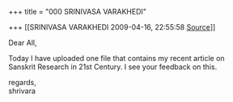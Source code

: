 +++
title = "000 SRINIVASA VARAKHEDI"

+++
[[SRINIVASA VARAKHEDI	2009-04-16, 22:55:58 [Source](https://groups.google.com/g/bvparishat/c/jVyyAVklGBE)]]



Dear All,  
  
Today I have uploaded one file that contains my recent article on  
Sanskrit Research in 21st Century. I see your feedback on this.  
  
regards,  
shrivara

